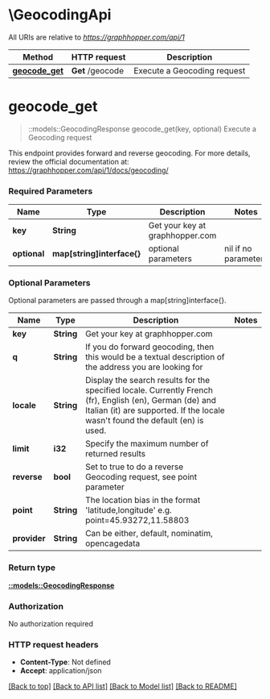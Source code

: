 # \GeocodingApi

All URIs are relative to *https://graphhopper.com/api/1*

Method | HTTP request | Description
------------- | ------------- | -------------
[**geocode_get**](GeocodingApi.md#geocode_get) | **Get** /geocode | Execute a Geocoding request


# **geocode_get**
> ::models::GeocodingResponse geocode_get(key, optional)
Execute a Geocoding request

This endpoint provides forward and reverse geocoding. For more details, review the official documentation at: https://graphhopper.com/api/1/docs/geocoding/ 

### Required Parameters

Name | Type | Description  | Notes
------------- | ------------- | ------------- | -------------
  **key** | **String**| Get your key at graphhopper.com | 
 **optional** | **map[string]interface{}** | optional parameters | nil if no parameters

### Optional Parameters
Optional parameters are passed through a map[string]interface{}.

Name | Type | Description  | Notes
------------- | ------------- | ------------- | -------------
 **key** | **String**| Get your key at graphhopper.com | 
 **q** | **String**| If you do forward geocoding, then this would be a textual description of the address you are looking for | 
 **locale** | **String**| Display the search results for the specified locale. Currently French (fr), English (en), German (de) and Italian (it) are supported. If the locale wasn&#39;t found the default (en) is used. | 
 **limit** | **i32**| Specify the maximum number of returned results | 
 **reverse** | **bool**| Set to true to do a reverse Geocoding request, see point parameter | 
 **point** | **String**| The location bias in the format &#39;latitude,longitude&#39; e.g. point&#x3D;45.93272,11.58803 | 
 **provider** | **String**| Can be either, default, nominatim, opencagedata | 

### Return type

[**::models::GeocodingResponse**](GeocodingResponse.md)

### Authorization

No authorization required

### HTTP request headers

 - **Content-Type**: Not defined
 - **Accept**: application/json

[[Back to top]](#) [[Back to API list]](../README.md#documentation-for-api-endpoints) [[Back to Model list]](../README.md#documentation-for-models) [[Back to README]](../README.md)

